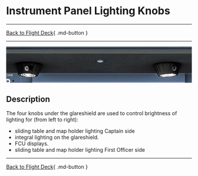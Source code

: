 # Instrument Panel Lighting Knobs

---

[Back to Flight Deck](../index.md){ .md-button }

---

![Lighting Knob](../../../assets/a32nx-briefing/glareshield/Lighting-Knob.jpg "Lighting Knob")


## Description

The four knobs under the glareshield are used to control brightness of lighting for (from left to right):

- sliding table and map holder lighting Captain side
- integral lighting on the glareshield.
- FCU displays.
- sliding table and map holder lighting First Officer side

---

[Back to Flight Deck](../index.md){ .md-button }
